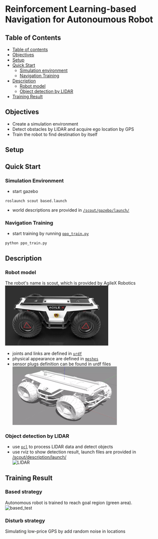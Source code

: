 # Reinforcement Learning-based Navigation for Autonoumous Robot

## Table of Contents  
- [Table of contents](#table-of-contents)  
- [Objectives](#objectives)  
- [Setup](#setup)  
- [Quick Start](#quick-start)  
   - [Simulation environment](#simulation-environment)  
   - [Navigation Training](#navigation-training)  
- [Description](#description)  
   - [Robot model](#robot-model)
   - [Object detection by LIDAR](#object-detection-by-LIDAR)  
- [Training Result](#training-result)

## Objectives  
- Create a simulation environment
- Detect obstacles by LIDAR and acquire ego location by GPS
- Train the robot to find destination by itself

## Setup  

## Quick Start
### Simulation Environment  
- start gazebo
```
roslaunch scout based.launch
```
- world descriptions are provided in [`/scout/gazebo/launch/`](/scout/gazebo/launch/)  

### Navigation Training
- start training by running [`ppo_train.py`](/scout/src/based/ppo_train.py)
```
python ppo_train.py
```

## Description
### Robot model
The robot's name is scout, which is provided by AgileX Robotics  
![real model](./img/scout_real.png)  
- joints and links are defined in [`urdf`](/scout/description/urdf/)
- physical appearance  are defined in [`meshes`](/scout/description/meshes/)
- sensor plugs definition can be found in urdf files  
![virtual_model](./img/scout_vir.png)  

### Object detection by LIDAR  
- use [`pcl`](./vlp_fir/) to process LIDAR data and detect objects  
- use rviz to show detection result, launch files are provided in [/scout/description/launch/](./scout/description/launch/)  
![LIDAR](./img/LIDAR.gif)  
   
## Training Result
### Based strategy
Autonomous robot is trained to reach goal region (green area).
![based_test](./img/based_dem.gif)  
### Disturb strategy  
Simulating low-price GPS by add random noise in locations  
